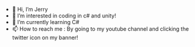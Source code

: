 - 👋 Hi, I’m Jerry
- 👀 I’m interested in coding in c# and unity!
- 🌱 I’m currently learning C#
- 📫 How to reach me : By going to my youtube channel and clicking the twitter icon on my banner!

